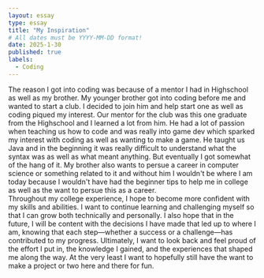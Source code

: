 ```yaml
---
layout: essay
type: essay
title: "My Inspiration"
# All dates must be YYYY-MM-DD format!
date: 2025-1-30
published: true
labels:
  - Coding
---
```


  The reason I got into coding was because of a mentor I had in Highschool as well as my brother.  My younger brother got into coding before me and wanted to start a club. I decided to join him and help start one as well as coding piqued my interest. Our mentor for the club was this one graduate from the Highschool and I learned a lot from him. He had a lot of passion when teaching us how to code and was really into game dev which sparked my interest with coding as well as wanting to make a game.  He taught us Java and in the beginning it was really difficult to understand what the syntax was as well as what meant anything.  But eventually I got somewhat of the hang of it. My brother also wants to persue a career in computer science or something related to it and without him I wouldn't be where I am today because I wouldn't have had the beginner tips to help me in college as well as the want to persue this as a career.  
Throughout my college experience, I hope to become more confident with my skills and abilities. I want to continue learning and challenging myself so that I can grow both technically and personally. I also hope that in the future, I will be content with the decisions I have made that led up to where I am, knowing that each step—whether a success or a challenge—has contributed to my progress. Ultimately, I want to look back and feel proud of the effort I put in, the knowledge I gained, and the experiences that shaped me along the way. At the very least I want to hopefully still have the want to make a project or two here and there for fun.
